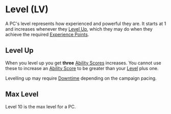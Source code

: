 # Level (LV)

A PC's level represents how experienced and powerful they are. It starts at 1 and increases whenever they [Level Up](Level.md#Level%20Up), which they may do when they achieve the required [Experience Points](Experience%20Points.md).

## Level Up

When you level up you get **three** [Ability Scores](../The%20Ability%20Scores/Ability%20Scores.md) increases. You cannot use these to increase an [Ability Score](../The%20Ability%20Scores/Ability%20Scores.md) to be greater than your [Level](Level.md) plus one.

Levelling up may require [Downtime](../../Game%20Procedures/Exploration/Downtime.md) depending on the campaign pacing.

## Max Level

Level 10 is the max level for a PC.
